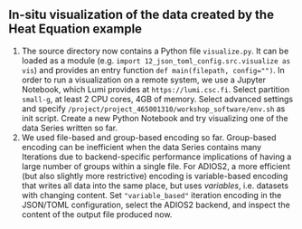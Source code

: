 ## In-situ visualization of the data created by the Heat Equation example

1. The source directory now contains a Python file `visualize.py`.
    It can be loaded as a module (e.g. `import 12_json_toml_config.src.visualize as vis`) and provides an entry function `def main(filepath, config="")`.
    In order to run a visualization on a remote system, we use a Jupyter Notebook, which Lumi provides at `https://lumi.csc.fi`.
    Select partition `small-g`, at least 2 CPU cores, 4GB of memory.
    Select advanced settings and specify `/project/project_465001310/workshop_software/env.sh` as init script.
    Create a new Python Notebook and try visualizing one of the data Series written so far.
1. We used file-based and group-based encoding so far.
    Group-based encoding can be inefficient when the data Series contains many Iterations due to backend-specific performance implications of having a large number of groups within a single file.
    For ADIOS2, a more efficient (but also slightly more restrictive) encoding is variable-based encoding that writes all data into the same place, but uses *variables*, i.e. datasets with changing content.
    Set `"variable_based"` iteration encoding in the JSON/TOML configuration, select the ADIOS2 backend, and inspect the content of the output file produced now.
